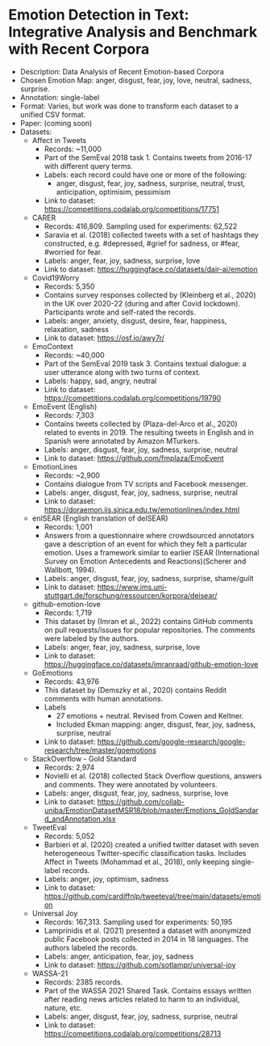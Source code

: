 # Emotion Detection in Text: Integrative Analysis and Benchmark with Recent Corpora
-	Description: Data Analysis of Recent Emotion-based Corpora
-	Chosen Emotion Map:  anger, disgust, fear, joy, love, neutral, sadness, surprise.
-	Annotation: single-label
-	Format: Varies, but work was done to transform each dataset to a unified CSV format.
-	Paper: (coming soon)
- Datasets:
  - Affect in Tweets
    - Records:  ~11,000
    - Part of the SemEval 2018 task 1. Contains tweets from 2016-17 with different query terms.
    - Labels: each record could have one or more of the following:
      - anger, disgust, fear, joy, sadness, surprise, neutral, trust, anticipation, optimisim, pessimism
    - Link to dataset: https://competitions.codalab.org/competitions/17751 
  - CARER
    - Records:  416,809. Sampling used for experiments: 62,522
    - Saravia et al. (2018) collected tweets with a set of hashtags they constructed, e.g. #depressed, #grief for sadness, or #fear, #worried for fear.
    - Labels: anger, fear, joy, sadness, surprise, love
    - Link to dataset: https://huggingface.co/datasets/dair-ai/emotion 
  - Covid19Worry
    - Records: 5,350
    - Contains survey responses collected by (Kleinberg et al., 2020) in the UK over 2020-22 (during and after Covid lockdown). Participants wrote and self-rated the records.
    - Labels: anger, anxiety, disgust, desire, fear, happiness, relaxation,  sadness
    - Link to dataset: https://osf.io/awy7r/ 
  - EmoContext
    - Records: ~40,000
    - Part of the SemEval 2019 task 3. Contains textual dialogue: a user utterance along with two turns of context.
    - Labels: happy, sad, angry, neutral
    - Link to dataset: https://competitions.codalab.org/competitions/19790
  - EmoEvent (English)
    - Records: 7,303
    - Contains tweets collected by (Plaza-del-Arco et al., 2020) related to events in 2019. The resulting tweets in English and in Spanish were annotated by Amazon MTurkers.
    - Labels: anger, disgust, fear, joy, sadness, surprise, neutral
    - Link to dataset: https://github.com/fmplaza/EmoEvent 
  - EmotionLines
    - Records: ~2,900
    - Contains dialogue from TV scripts and Facebook messenger.
    - Labels: anger, disgust, fear, joy, sadness, surprise, neutral
    - Link to dataset: https://doraemon.iis.sinica.edu.tw/emotionlines/index.html
  - enISEAR (English translation of deISEAR)
    - Records: 1,001
    - Answers from a questionnaire where crowdsourced annotators gave a description of an event for which they felt a particular emotion. Uses a framework similar to earlier ISEAR (International Survey on Emotion Antecedents and Reactions)(Scherer and Wallbott, 1994).
    - Labels: anger, disgust, fear, joy, sadness, surprise, shame/guilt
    - Link to dataset: https://www.ims.uni-stuttgart.de/forschung/ressourcen/korpora/deisear/ 
  - github-emotion-love
    - Records: 1,719
    - This dataset by (Imran et al., 2022) contains GitHub comments on pull requests/issues for popular repositories. The comments were labeled by the authors.
    - Labels: anger, fear, joy, sadness, surprise, love
    - Link to dataset: https://huggingface.co/datasets/imranraad/github-emotion-love
  - GoEmotions
    - Records: 43,976
    - This dataset by (Demszky et al., 2020) contains Reddit comments with human annotations.
    - Labels
      - 27 emotions + neutral. Revised from Cowen and Keltner.
      - Included Ekman mapping: anger, disgust, fear, joy, sadness, surprise, neutral  
    - Link to dataset: https://github.com/google-research/google-research/tree/master/goemotions
  - StackOverflow - Gold Standard
    - Records: 2,974
    - Novielli et al. (2018) collected Stack Overflow questions, answers and comments. They were annotated by volunteers.
    - Labels: anger, disgust, fear, joy, sadness, surprise, love
    - Link to dataset: https://github.com/collab-uniba/EmotionDatasetMSR18/blob/master/Emotions_GoldSandard_andAnnotation.xlsx
  - TweetEval
    - Records: 5,052
    - Barbieri et al. (2020) created a unified twitter dataset with seven heterogeneous Twitter-specific classification tasks. Includes Affect in Tweets (Mohammad et al., 2018), only keeping single-label records.
    - Labels: anger, joy, optimism, sadness
    - Link to dataset: https://github.com/cardiffnlp/tweeteval/tree/main/datasets/emotion
  - Universal Joy
    - Records: 167,313. Sampling used for experiments: 50,195
    - Lamprinidis et al. (2021) presented a dataset with anonymized public Facebook posts collected in 2014 in 18 languages. The authors labeled the records.
    - Labels: anger, anticipation, fear, joy, sadness
    - Link to dataset: https://github.com/sotlampr/universal-joy
  - WASSA-21
    - Records: 2385 records.
    - Part of the WASSA 2021 Shared Task. Contains essays written after reading news articles related to harm to an individual, nature, etc.
    - Labels: anger, disgust, fear, joy, sadness, surprise, neutral
    - Link to dataset: https://competitions.codalab.org/competitions/28713

